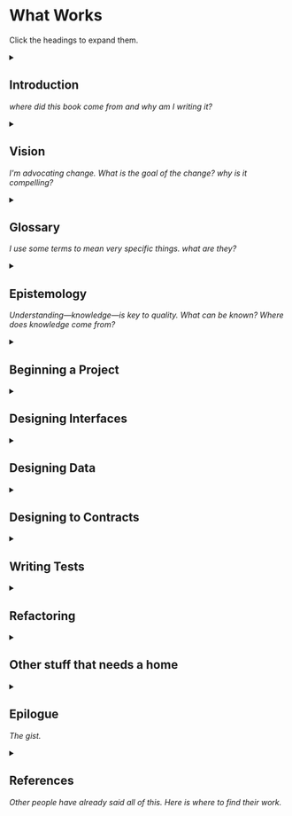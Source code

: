 # What Works

Click the headings to expand them.

<details>
<summary>

## Introduction

_where did this book come from and why am I writing it?_

</summary>

- I aim to write software that doesn't have any bugs—that does exactly what I intend it to do.
- this book is a list of things I have tried that work
- mostly invented by other people
- some of this stuff has been known for 50+ years

### Advice about software development is contextual. Stay skeptical.

### This is all stuff that has actually worked in practice.

### This book can provide the start of a pattern language for your team.

### If it hurts, backtrack and try something else

### This is all old news

- TDD + the unix philosophy + XP + Christopher Alexander + the _Tao Te Ching_


### TL;DR: it's the Unix philosophy plus TDD (plus algebraic types, where available)

what isn't it? i.e. what have I tried that _hasn't_ worked?
- a lot of OOP: inheritance, active objects
- naive top-down procedural decomp
- pure functional programming
- just thinking harder or being smarter
- ATDD

what haven't I tried in earnest?
- logic programming

### TDD

### The Unix Philosophy

### Algebraic Types

</details><!-- Introduction -->

<details>
<summary>

## Vision

_I'm advocating change. What is the goal of the change? why is it compelling?_

</summary>

### To what end? Quality.

- a quality system is/does what you expect
- "everything that helps is there, and everything that doesn't is left out" (find C.A. quote; this is a paraphrase)
- helps us feel at home, alive, present, comfortable, ourselves
  - we spend more and more of our time using computers. we need this.

### Mental Modeling

the opposite: confusion, feeling like a pinball, anxiety

### The means: Fast Feedback and transparency

When we can see more about what's going on in the system, we can mentally model its inner workings. When we can try things out and observe the result, we can learn what the system does by experimenting with it. The quicker we can do this, the quicker we reach a level of comfort where we experience quality.


### A vision of the future

- a bit disingenuous to call this a vision of the future. I've lived it.

- you come into work Monday morning. Failing test on your workstation reminds you where you left off the previous Friday. You fix the code, and within milliseconds, the test results turn blue-green indicating that all 1500 tests in your project are passing. You notice that, with your fix, there's now a redundant conditional in the code, and you remove it. The steady green of the test results confirms that this was a good idea.
- Backlog-based team standup
    - PM watched (via telemetry) some users apparently get confused by the new account-switching UX. He's going to collaborate with the team's designer for the next hour to work out a fix. He'd like one engineer to be there to give rough estimates of cost as they spitball solutions.
    - A quick conference between you and your pair- you decide that since your current feature is close to done, you will solo on the finishing touches and deploy it to the staging environment while your partner joins the PM and designer. You finish and deploy the code to staging in about 15 minutes (since deploying is just pushing to the main git branch; automation does the rest). You spend the next 45 minutes cleaning up some tech debt in a file you worked on recently.
    - Your pair returns. At this point, it's time for the weekly planning meeting. The PM describes the upcoming features and asks the engineers if they have any initial questions

When you return from the meeting, you notice the team's CI monitor is red! A quick check of the git history confirms that you were the one who pushed last, so after a quick conference with your team it is decided that you will work on fixing the build initially. By inspecting the test output, you quickly discover the problem: the CI server's timezone is set to UTC, but a test you added assumes that the system time will be in your local timezone. You fix the test so it will work reliably no matter in which timezone it's run. You commit and push your changes. The whole process takes about 5 minutes.

- next story you pick up is the one your pairing partner helped define this morning. (it's at the top of the backlog)

### Reflection on the vision

- the point is not to avoid making mistakes, but to catch them quickly (ideally, before users are affected) and reduce risk.

</details><!-- Vision -->

<details>
<summary>

## Glossary

_I use some terms to mean very specific things. what are they?_

</summary>

### Ways of Categorizing Tests

### Formal Test

### Informal Test

### Automated Test

### Manual Test

### Exploratory Testing

### Unit Test

### System Test

### Types of system test

- functional
- integration
- perf
- load
- stress
- recovery
- migration
- journey
- acceptance
- ...

### Fast Test

### Slow Test

### Testing metaphors

- red
- green
- flake
- brittle
- against
- drive
    - in the way that an engine _drives_ a machine. tests provide the motive force
      for development
    - TODO: get a copy of _TDD by example_ and confirm that this is what Kent Beck intended.

### Test Doubles

- double
- dummy
- stub
- spy
- mock
- fake

### Test-Driven Development

- Red-green-refactor
- London-school TDD
- Detroit-school TDD
- the crucial difference: state-based vs. messsage-based assertions.
- you need both of these in your toolkit. State-based assertions
  are more often what you want, though.

### Algebraic Type Systems

- important differences from Java or C-style types
  - no null pointers or null object references
  - union types instead
  - can prove desirable properties of programs
  - check for exhaustive handling of different cases
- Bob Martin warns against embedding null-checking in the type system
  - The warning may be wise if your goal is to minimize changes to code
  - Forcing arguments to be present may complicate testing... but the
    existence of params that are sometimes not used may be
    a design smell! Possible solution: bottom type.

### Computational Process

### The Four Levels of Capability

- data
- computation
- machine
  - a Turing machine runs until it is "done". A suspendable machine can be observed and fiddled with as it computes.
  - can change state (within the OS process)
  - no one talks about these for some reason. people talk about state machines, which are a particular kind of suspendable machine.
  - cite Parnas
  - an OS process is a suspendable machine
- effect

</details><!-- Glossary -->

<details>
<summary>

## Epistemology

_Understanding—knowledge—is key to quality. What can be known? Where does knowledge come from?_

</summary>

### Inductive and Deductive reasoning

### The scientific method

### Analogy between science and TDD

### Tests as instruments

### Types as theorems

### What types and tests can and can't do

</details><!-- Epistemology -->

<details>
<summary><h2>Beginning a Project</h2></summary>

### Aim to get useful feedback in 400 milliseconds

- tests
- types
- dev environment
- linters
- easier said than done. how do you make tests that fast?
    - you may need to write your own test framework (for now)
    - mock everything? nope.
    - you will need to change how you design.

### Make your dev environment independent of production

### Make installation and configuration trivially easy

- Setting up an installation should be one command
- If the software can run in multiple configurations, make it
  easy for devs to install it in every configuration they will need
  to test.

### Allow multiple installations per machine

### Start with a walking skeleton

### Deploy immediately and often

- deploying to production or a production-like env should be almost
  the first thing you do.
  (assuming no users are actually looking at prod.)
  if you can't deploy the software, you have nothing.
- establish a lightweight release process. I recommend something like:
  - tag a particular commit as a release candidate, e.g. 1.0.0-rc1
  - follow semver unless you have a reason not to.
  - deploy that commit to a staging environment. For bonus points,
    create a special environment for each release whose subdomain matches
    the release version, e.g. https://1.0.0-rc1.frobozz.com
  - validate that the release is okay.
  - deploy to production.
  - tag the commit you deployed with the release version, e.g. 1.0.0.

### Continuous deployment doesn't mean continuous delivery

Some organizations resist continuous deployment processes because
they mistakenly equate them with continuous delivery.
Continuous deployment does _not_ mean that every change is immediately
released to users.
Decouples technical decisions (is this software ready for an internal
audience) from business decisions (is this software ready for users)

### Avoid project templates that have a short shelf-life

- a fast suite of tests obviates most other developer conveniences.

### Practice README-driven development

### Ensure everyone can run the tests

### Start with manual testing

### Types and tests serve orthogonal purposes. Use both.

- when I say "types" I mean algebraic types.
- TypeScript, Flow, Kotlin, Scala, Rust

### Use linters to find dead code

- avoid line length limits and other superficial style checks that force code to be asymmetrical.

### Make status evident

- CI monitor
- you may not need a CI monitor

</details><!-- Beginning -->

<details>
<summary><h2>Designing Interfaces</h2></summary>

### Interface design drives tests; tests drive implementation

### Designing top-down

- input/processing/output (Eric Roberts: _The Art and Science of C_)
- phrase the processing steps as app-agnostic utilities.
- hiding "implementation details" at this level is often detrimental.
- the goal should be to state what the program needs to do as straightforwardly as possible.
  Imagine reading the code aloud to another programmer. Would it help them understand
  how the problem gets solved? Or is it too vague, too high-level to actually explain anything?
  Or too low-level and grubby, so the solution is obscured?

### Limiting call depth

- too many layers make the code hard to follow
- a clear separation between mechanism and policy helps greatly.
  The mechanism code can have several layers of calls without causing readability
  problems, since it will seldom need to be read.

### Bring the language up to meet the problem

- pure top-down design breaks a problem into smaller and smaller pieces until the pieces
  are the fundamental operations of the programming language.
- in practice, I've found that designing _only_ top-down results in the creation of a lot
  of hard-to-understand ad-hoc functions, and, ultimately, duplicative code.
- instead, raise the level of abstraction of the "fundamental operations" so the solution
  is easy to express. In other words, design better mechanisms with which to express your
  policy.

### How to choose a test subject

- choosing a test subject is designing an interface
- adding tests stabilizes the interface (makes it harder to change). plan accordingly.
- design several collaborating parts at the same time?

### Ensuring integration with types

- you can also write a small number of integration tests. Often, just one is enough.

### Separate Computation from Effects

- a.k.a. "separate decisions from dependencies"

### Focus on the data first

- Fred Brooks quote

### Represent Effects as Values

### Represent the passage of time as a sequence of calls

### Name things after what they are, not what they're used for

- when a function's name refers to its caller, that's often a sign
  of a conceptual dependency cycle.

### Use machines to interleave computation with effects

### Domain sandwich

- domain code may call effectful code injected by the entrypoint
  (e.g. main)

### When to use exceptions vs. error returns

</details><!-- Designing Interfaces -->

<details>
<summary><h2>Designing Data</h2></summary>

### Using union types to enumerate possible states

### Clean data before it reaches domain code

### [Types] Make Illegal States Unrepresentable

### [Types] Make Equivalent States Identical

### [Types] Parse, Don't Validate

</details><!-- Designing Data -->

<details>
<summary><h2>Designing to Contracts</h2></summary>

### Use fakes when the order / number of effects isn't critical

### Algebraic properties of contracts

- idempotency
- nilpotency
- associativity
- commutativity
- last-write wins
- first-write wins
- transitivity? how might this apply?

### Contract testing

### Use contract tests as a cross-team collaboration tool

### Reuse ubiquitous interfaces


</details><!-- Designing to Contracts -->

<details>
<summary><h2>Writing Tests</h2></summary>

### Write tests that catch your mistakes

- quote Kent Beck

> Program testing can be quite effective for showing the presence of bugs, but is hopelessly inadequate for showing their absence.
>
> —Edsger Dijkstra

### Calibrate your tests

### As you work, run the tests several times per minute

### Remove all obstacles to getting continuous feedback

- obstacles can be psychological or technical

### Write single-purpose tests

- avoid trying to make tests do double-duty, e.g. test performance
and features. This just makes failures harder to diagnose.
- tests are not the place to document realistic input values.
  Using weird values more clearly demonstrates the ways in which the
  solution is generalized.

### [Testing] Keep test suites flat

### [Testing] Start with the edges

- a.k.a. thorns around the gold

### [Testing] Control your experiments

- a.k.a. set up for success

### [Testing] Distrust test coverage measurements


### [Testing] Use tests to learn about your testing tools

 - use tests to discover what you don’t know by first writing the thing you do know.

### Test contravariance

- as the tests get more specific, code gets more generic
- if you are writing concrete code/config/data, write generic tests to validate it.

</details><!-- Writing Tests -->

<details>
<summary><h2>Refactoring</h2></summary>

### [Style] Make similar things look the same so important differences stand out

- your linter may fight you

### [Refactoring] Use the Flocking Rules to refactor toward symmetry

### Don't just abbreviate duplication; eliminate it.

### Shallow Hierarchies

</details><!-- Refactoring -->

<details>
<summary><h2>Other stuff that needs a home</h2></summary>

### Testability is Worth Designing For

- geepaw calls this "the driven premise"

### Judge code by consilience

- does it harmonize with the user's needs and expectations?
- can the programmers who will maintain it understand how it works? Can they add features to it without adding bugs?
- does it work well with the machine?
  - e.g. memory locality in row-oriented vs. column oriented layouts, arrays vs. linked lists. Arrays (copied on write) may be faster even when immutability is to be maintained. Profile before optimizing!
- you know consilience is good when learning about one domain teaches
  you something useful about the other.

### A program is a theory about how to solve a problem

### Design interfaces, refactor implementations

### Review process, not just code

### Preserve immutability by copying on write

</details><!-- Other stuff that needs a home -->

<details>
<summary>

## Epilogue

_The gist._

</summary>

> The ancient Masters were profound and subtle.<br/>
> Their wisdom was unfathomable.<br/>
> There is no way to describe it;<br/>
> all we can describe is their appearance.<br/>
>
> They were careful<br/>
> as someone crossing an iced-over stream.<br/>
> Alert as a warrior in enemy territory.<br/>
> Courteous as a guest.<br/>
> Fluid as melting ice.<br/>
> Shapable as a block of wood.<br/>
> Receptive as a valley.<br/>
> Clear as a glass of water.<br/>
>
> Do you have the patience to wait<br/>
> till your mud settles and the water is clear?<br/>
> Can you remain unmoving<br/>
> till the right action arises by itself?<br/>
>
> The Master doesn't seek fulfillment.<br/>
> Not seeking, not expecting,<br/>
> she is present, and can welcome all things.<br/>

> In pursuit of knowledge,<br/>
> every day something is added.<br/>
> In the practice of the Tao,<br/>
> every day something is dropped.<br/>
> Less and less do you need to force things,<br/>
> until finally you arrive at non-action.<br/>
> When nothing is [being] done,<br/>
> nothing is left undone.<br/>

> Act without doing;<br/>
> work without effort.<br/>
> Think of the small as large<br/>
> and the few as many.<br/>
> Confront the difficult<br/>
> while it is still easy;<br/>
> accomplish the great task<br/>
> by a series of small acts.<br/>
>
> The Master never reaches for the great;<br/>
> thus she achieves greatness.<br/>
> When she runs into a difficulty,<br/>
> she stops and gives herself to it.<br/>
> She doesn't cling to her own comfort;<br/>
> thus problems are no problem for her.<br/>
>
> What is rooted is easy to nourish.<br/>
> What is recent is easy to correct.<br/>
> What is brittle is easy to break.<br/>
> What is small is easy to scatter.<br/>
>
> Prevent trouble before it arises.<br/>
> Put things in order before they exist.<br/>
> The giant pine tree<br/>
> grows from a tiny sprout.<br/>
> The journey of a thousand miles<br/>
> starts from beneath your feet.<br/>
>
> Rushing into action, you fail.<br/>
> Trying to grasp things, you lose them.<br/>
> Forcing a project to completion,<br/>
> you ruin what was almost ripe.<br/>
>
> Therefore the Master takes action<br/>
> by letting things take their course.<br/>
> He remains as calm<br/>
> at the end as at the beginning.<br/>

> When he makes a mistake, he realizes it.<br/>
> Having realized it, he admits it.<br/>
> Having admitted it, he corrects it.<br/>
> He considers those who point out his faults<br/>
> as his most benevolent teachers.<br/>
> He thinks of his enemy<br/>
> as the shadow that he himself casts.<br/>

> The ancient Masters<br/>
> didn't try to educate the people,<br/>
> but kindly taught them to not-know.<br/>
>
> When they think that they know the answers,<br/>
> people are difficult to guide.<br/>
> When they know that they don't know,<br/>
> people can find their own way.<br/>

> If a country is governed wisely,<br/>
> its inhabitants will be content.<br/>
> They enjoy the labor of their hands<br/>
> and don't waste time inventing<br/>
> labor-saving machines.<br/>
> Since they dearly love their homes,<br/>
> they aren't interested in travel.<br/>
> There may be a few wagons and boats,<br/>
> but these don't go anywhere.<br/>
> There may be an arsenal of weapons,<br/>
> but nobody ever uses them.<br/>
> People enjoy their food,<br/>
> take pleasure in being with their families,<br/>
> spend weekends working in their gardens,<br/>
> delight in the doings of the neighborhood.<br/>
> And even though the next country is so close<br/>
> that people can hear its roosters crowing and its dogs barking,<br/>
> they are content to die of old age<br/>
> without ever having gone to see it.<br/>
>
> —_Tao Te Ching_, trans. Stephen Mitchell

</details><!-- Epilogue -->

<details>
<summary>

## References

_Other people have already said all of this. Here is where to find their work._

</summary>

- Eric S. Roberts: _The Art and Science of C_. Addison-Wesley, 1995.
- Alexis King: "Parse, Don't Validate". Personal blog, 2019. https://lexi-lambda.github.io/blog/2019/11/05/parse-don-t-validate/
- Matt Parker: “TDD: The Bad Parts” (video)
- Gary Bernhardt: “Boundaries” (video)
- Gary Bernhardt: “Fast Test, Slow Test” (video)
- [Christopher Alexander: The Timeless Way of Building (book)][Alexander1]
- [Christopher Alexander: The Nature of Order (book)][Alexander2]
- [Kent Beck: Extreme Programming Explained, 2nd ed (book)][Beck1]
- [Fred Brooks: The Mythical Man-Month (book)][Brooks1]
- [Robert M. Pirsig: Zen and the Art of Motorcycle Maintenance (book)][Pirsig1]
- [Sandi Metz and Katrina Owen: 99 bottles of OOP (e-book)][Metz1]
- [Eric S. Raymond: The Art of Unix Programming (html book)][Raymond1]
- David Parnas: "On the criteria to be used in decomposing systems into modules" (pdf paper)
- Michael Nygard: “Uncoupling” (video)
- Tony Hoare: "The Emperor's Old Clothes" (pdf)
- Ben Moseley and Peter Marks: “Out of the Tar Pit” (pdf)
- Gary Bernhardt: “Test Isolation Is About Avoiding Mocks” (html blog post)
- Jim Coplien: “Why Most Unit Testing is Waste” (pdf)
- Stephen Mitchell (translator): Tao Te Ching (book)

</details><!-- References -->
